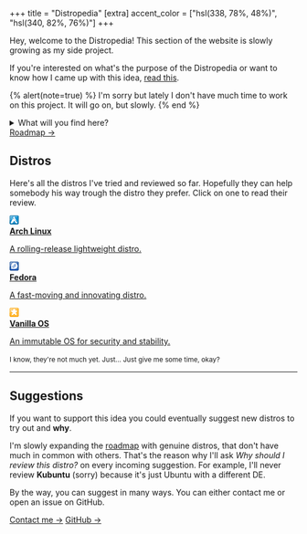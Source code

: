 +++
title = "Distropedia"
[extra]
accent_color = ["hsl(338, 78%, 48%)", "hsl(340, 82%, 76%)"]
+++

Hey, welcome to the Distropedia! This section of the website is slowly growing as my side project.

If you're interested on what's the purpose of the Distropedia or want to know how I came up with this idea, [read this](@/blog/2025-03-26-my-new-distropedia/index.md).

{% alert(note=true) %}
I'm sorry but lately I don't have much time to work on this project. It will go on, but slowly.
{% end %}

<details>
    <summary>What will you find here?</summary>
    In case you didn't want to read the link above, I understand. That's why I'm here explaining in a nutshell <strong>why does this page exist</strong>. Basically I started this fun project where I sandbox a distro, try most of the features that a common OS should have and then write a review about it. That's why below there's a a few distros (they are actually buttons). If you click on them, you'll end up on their review page.
</details>

<div class="buttons big">
    <a class="suggested" href="roadmap">Roadmap →</a>
</div>

## Distros

Here's all the distros I've tried and reviewed so far. Hopefully they can help somebody his way trough the distro they prefer. Click on one to read their review.

<div class="icon-grid">
    <a href="arch">
        <img alt="Pixel art Arch Linux icon" class="transparent no-hover pixels drop-shadow icon" src="arch/icon.png" />
        <div class="details">
            <strong>Arch Linux</strong>
            <p>A rolling-release lightweight distro.</p>
        </div>
    </a>
    <a href="fedora">
        <img alt="Pixel art Fedora icon" class="transparent no-hover pixels drop-shadow icon" src="fedora/icon.png" />
        <div class="details">
            <strong>Fedora</strong>
            <p>A fast-moving and innovating distro.</p>
        </div>
    </a>
    <a href="vanilla">
        <img alt="Pixel art Vanilla OS icon" class="transparent no-hover pixels drop-shadow icon" src="vanilla/icon.png" />
        <div class="details">
            <strong>Vanilla OS</strong>
            <p>An immutable OS for security and stability.</p>
        </div>
    </a>
</div>

<small>I know, they're not much yet. Just... Just give me some time, okay?</small>

<hr />

## Suggestions

If you want to support this idea you could eventually suggest new distros to try out and **why**.

I'm slowly expanding the [roadmap](@/distropedia/roadmap/index.md) with genuine distros, that don't have much in common with others. That's the reason why I'll ask *Why should I review this distro?* on every incoming suggestion. For example, I'll never review **Kubuntu** (sorry) because it's just Ubuntu with a different DE.

By the way, you can suggest in many ways. You can either contact me or open an issue on GitHub.

<div class="buttons centered big">
    <a href="/online">Contact me →</a>
    <a class="suggested" target="_blank" href="https://github.com/mambucodev/my-website/issues/new/choose">GitHub →</a>
</div>
